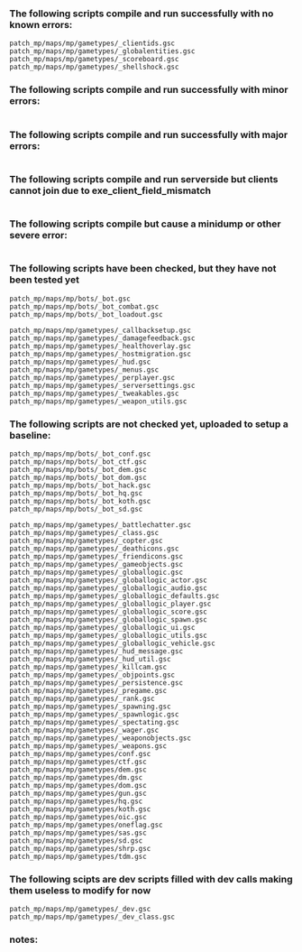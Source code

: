 ### The following scripts compile and run successfully with no known errors:
```
patch_mp/maps/mp/gametypes/_clientids.gsc
patch_mp/maps/mp/gametypes/_globalentities.gsc
patch_mp/maps/mp/gametypes/_scoreboard.gsc
patch_mp/maps/mp/gametypes/_shellshock.gsc
```
### The following scripts compile and run successfully with minor errors:
```
```
### The following scripts compile and run successfully with major errors:
```
```
### The following scripts compile and run serverside but clients cannot join due to exe_client_field_mismatch
```
```
### The following scripts compile but cause a minidump or other severe error:
```
```
### The following scripts have been checked, but they have not been tested yet
```
patch_mp/maps/mp/bots/_bot.gsc
patch_mp/maps/mp/bots/_bot_combat.gsc
patch_mp/maps/mp/bots/_bot_loadout.gsc

patch_mp/maps/mp/gametypes/_callbacksetup.gsc
patch_mp/maps/mp/gametypes/_damagefeedback.gsc
patch_mp/maps/mp/gametypes/_healthoverlay.gsc
patch_mp/maps/mp/gametypes/_hostmigration.gsc
patch_mp/maps/mp/gametypes/_hud.gsc
patch_mp/maps/mp/gametypes/_menus.gsc
patch_mp/maps/mp/gametypes/_perplayer.gsc
patch_mp/maps/mp/gametypes/_serversettings.gsc
patch_mp/maps/mp/gametypes/_tweakables.gsc
patch_mp/maps/mp/gametypes/_weapon_utils.gsc
```
### The following scripts are not checked yet, uploaded to setup a baseline:
```
patch_mp/maps/mp/bots/_bot_conf.gsc
patch_mp/maps/mp/bots/_bot_ctf.gsc
patch_mp/maps/mp/bots/_bot_dem.gsc
patch_mp/maps/mp/bots/_bot_dom.gsc
patch_mp/maps/mp/bots/_bot_hack.gsc
patch_mp/maps/mp/bots/_bot_hq.gsc
patch_mp/maps/mp/bots/_bot_koth.gsc
patch_mp/maps/mp/bots/_bot_sd.gsc

patch_mp/maps/mp/gametypes/_battlechatter.gsc
patch_mp/maps/mp/gametypes/_class.gsc
patch_mp/maps/mp/gametypes/_copter.gsc
patch_mp/maps/mp/gametypes/_deathicons.gsc
patch_mp/maps/mp/gametypes/_friendicons.gsc
patch_mp/maps/mp/gametypes/_gameobjects.gsc
patch_mp/maps/mp/gametypes/_globallogic.gsc
patch_mp/maps/mp/gametypes/_globallogic_actor.gsc
patch_mp/maps/mp/gametypes/_globallogic_audio.gsc
patch_mp/maps/mp/gametypes/_globallogic_defaults.gsc
patch_mp/maps/mp/gametypes/_globallogic_player.gsc
patch_mp/maps/mp/gametypes/_globallogic_score.gsc
patch_mp/maps/mp/gametypes/_globallogic_spawn.gsc
patch_mp/maps/mp/gametypes/_globallogic_ui.gsc
patch_mp/maps/mp/gametypes/_globallogic_utils.gsc
patch_mp/maps/mp/gametypes/_globallogic_vehicle.gsc
patch_mp/maps/mp/gametypes/_hud_message.gsc
patch_mp/maps/mp/gametypes/_hud_util.gsc
patch_mp/maps/mp/gametypes/_killcam.gsc
patch_mp/maps/mp/gametypes/_objpoints.gsc
patch_mp/maps/mp/gametypes/_persistence.gsc
patch_mp/maps/mp/gametypes/_pregame.gsc
patch_mp/maps/mp/gametypes/_rank.gsc
patch_mp/maps/mp/gametypes/_spawning.gsc
patch_mp/maps/mp/gametypes/_spawnlogic.gsc
patch_mp/maps/mp/gametypes/_spectating.gsc
patch_mp/maps/mp/gametypes/_wager.gsc
patch_mp/maps/mp/gametypes/_weaponobjects.gsc
patch_mp/maps/mp/gametypes/_weapons.gsc
patch_mp/maps/mp/gametypes/conf.gsc
patch_mp/maps/mp/gametypes/ctf.gsc
patch_mp/maps/mp/gametypes/dem.gsc
patch_mp/maps/mp/gametypes/dm.gsc
patch_mp/maps/mp/gametypes/dom.gsc
patch_mp/maps/mp/gametypes/gun.gsc
patch_mp/maps/mp/gametypes/hq.gsc
patch_mp/maps/mp/gametypes/koth.gsc
patch_mp/maps/mp/gametypes/oic.gsc
patch_mp/maps/mp/gametypes/oneflag.gsc
patch_mp/maps/mp/gametypes/sas.gsc
patch_mp/maps/mp/gametypes/sd.gsc
patch_mp/maps/mp/gametypes/shrp.gsc
patch_mp/maps/mp/gametypes/tdm.gsc
```
### The following scipts are dev scripts filled with dev calls making them useless to modify for now
```
patch_mp/maps/mp/gametypes/_dev.gsc
patch_mp/maps/mp/gametypes/_dev_class.gsc
```


### notes:
```
```



